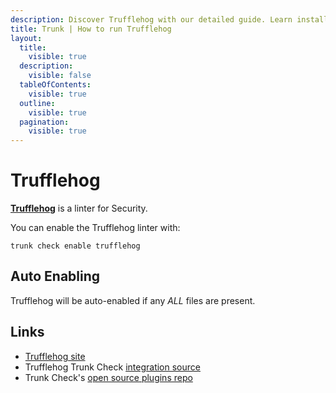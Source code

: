```yaml
---
description: Discover Trufflehog with our detailed guide. Learn installation, configuration, usage, and how to integrate it with other linters for optimal code security.
title: Trunk | How to run Trufflehog
layout:
  title:
    visible: true
  description:
    visible: false
  tableOfContents:
    visible: true
  outline:
    visible: true
  pagination:
    visible: true
---
```


# Trufflehog

[**Trufflehog**](https://github.com/trufflesecurity/trufflehog) is a linter for Security.

You can enable the Trufflehog linter with:

```shell
trunk check enable trufflehog
```

## Auto Enabling

Trufflehog will be auto-enabled if any *ALL* files are present.





## Links

- [Trufflehog site](https://github.com/trufflesecurity/trufflehog)
- Trufflehog Trunk Check [integration source](https://github.com/trunk-io/plugins/tree/main/linters/trufflehog)
- Trunk Check's [open source plugins repo](https://github.com/trunk-io/plugins/tree/main)
